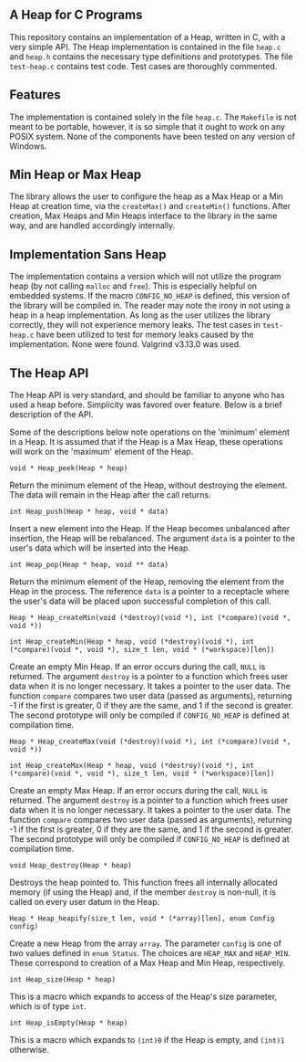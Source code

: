 ## A Heap for C Programs ##

This repository contains an implementation of a Heap, written in C, with a very
simple API. The Heap implementation is contained in the file `heap.c` and
`heap.h` contains the necessary type definitions and prototypes. The file
`test-heap.c` contains test code. Test cases are thoroughly commented.

## Features ##

The implementation is contained solely in the file `heap.c`. The `Makefile` is
not meant to be portable, however, it is so simple that it ought to work on
any POSIX system. None of the components have been tested on any version of
Windows.

## Min Heap or Max Heap ##

The library allows the user to configure the heap as a Max Heap or a Min Heap
at creation time, via the `createMax()` and `createMin()` functions. After
creation, Max Heaps and Min Heaps interface to the library in the same way, and
are handled accordingly internally.

## Implementation Sans Heap ##

The implementation contains a version which will not utilize the program heap
(by not calling `malloc` and `free`). This is especially helpful on embedded
systems. If the macro `CONFIG_NO_HEAP` is defined, this version of the library
will be compiled in. The reader may note the irony in not using a heap in a
heap implementation. As long as the user utilizes the library correctly, they
will not experience memory leaks. The test cases in `test-heap.c` have been
utilized to test for memory leaks caused by the implementation. None were
found. Valgrind v3.13.0 was used.

## The Heap API ##

The Heap API is very standard, and should be familiar to anyone who has used a
heap before. Simplicity was favored over feature. Below is a brief description
of the API.

Some of the descriptions below note operations on the 'minimum' element in a
Heap. It is assumed that if the Heap is a Max Heap, these operations will work
on the 'maximum' element of the Heap.

`void * Heap_peek(Heap * heap)`

Return the minimum element of the Heap, without destroying the element. The
data will remain in the Heap after the call returns.

`int Heap_push(Heap * heap, void * data)`

Insert a new element into the Heap. If the Heap becomes unbalanced after
insertion, the Heap will be rebalanced. The argument `data` is a pointer to the
user's data which will be inserted into the Heap.

`int Heap_pop(Heap * heap, void ** data)`

Return the minimum element of the Heap, removing the element from the Heap in
the process. The reference `data` is a pointer to a receptacle where the user's
data will be placed upon successful completion of this call.

`Heap * Heap_createMin(void (*destroy)(void *),
int (*compare)(void *, void *))`

`int Heap_createMin(Heap * heap, void (*destroy)(void *),
int (*compare)(void *, void *), size_t len, void * (*workspace)[len])`

Create an empty Min Heap. If an error occurs during the call, `NULL` is
returned. The argument `destroy` is a pointer to a function which frees user
data when it is no longer necessary. It takes a pointer to the user data. The
function `compare` compares two user data (passed as arguments), returning -1
if the first is greater, 0 if they are the same, and 1 if the second is
greater. The second prototype will only be compiled if `CONFIG_NO_HEAP` is
defined at compilation time.

`Heap * Heap_createMax(void (*destroy)(void *),
int (*compare)(void *, void *))`

`int Heap_createMax(Heap * heap, void (*destroy)(void *),
int (*compare)(void *, void *), size_t len, void * (*workspace)[len])`

Create an empty Max Heap. If an error occurs during the call, `NULL` is
returned. The argument `destroy` is a pointer to a function which frees user
data when it is no longer necessary. It takes a pointer to the user data. The
function `compare` compares two user data (passed as arguments), returning -1
if the first is greater, 0 if they are the same, and 1 if the second is
greater. The second prototype will only be compiled if `CONFIG_NO_HEAP` is
defined at compilation time.

`void Heap_destroy(Heap * heap)`

Destroys the heap pointed to. This function frees all internally allocated
memory (if using the Heap) and, if the member `destroy` is non-null, it is
called on every user datum in the Heap.

`Heap * Heap_heapify(size_t len, void * (*array)[len], enum Config config)`

Create a new Heap from the array `array`. The parameter `config` is one of two
values defined in `enum Status`. The choices are `HEAP_MAX` and `HEAP_MIN`.
These correspond to creation of a Max Heap and Min Heap, respectively.

`int Heap_size(Heap * heap)`

This is a macro which expands to access of the Heap's size parameter, which is
of type `int`.

`int Heap_isEmpty(Heap * heap)`

This is a macro which expands to `(int)0` if the Heap is empty, and `(int)1`
otherwise.
